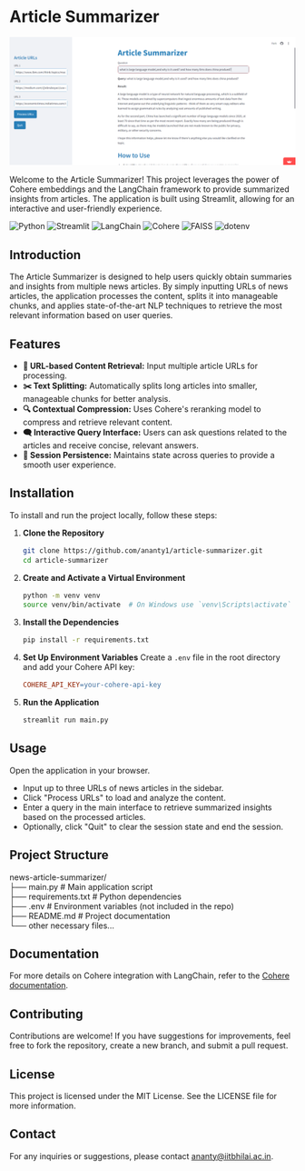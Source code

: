 # Article Summarizer
![Alt text](https://raw.githubusercontent.com/ananty1/Article-Summarizer-LangChain-/main/Article-Summarizer-LLM.png)

Welcome to the Article Summarizer! This project leverages the power of Cohere embeddings and the LangChain framework to provide summarized insights from articles. The application is built using Streamlit, allowing for an interactive and user-friendly experience.

<div>
  <img src="https://img.shields.io/badge/Python-3776AB?style=for-the-badge&logo=python&logoColor=white" alt="Python" />
  <img src="https://img.shields.io/badge/Streamlit-FF4B4B?style=for-the-badge&logo=streamlit&logoColor=white" alt="Streamlit" />
  <img src="https://img.shields.io/badge/LangChain-0091D5?style=for-the-badge&logo=python&logoColor=white" alt="LangChain" />
  <img src="https://img.shields.io/badge/Cohere-6B8E23?style=for-the-badge&logo=python&logoColor=white" alt="Cohere" />
  <img src="https://img.shields.io/badge/FAISS-0033A0?style=for-the-badge&logo=python&logoColor=white" alt="FAISS" />
  <img src="https://img.shields.io/badge/dotenv-11A1F7?style=for-the-badge&logo=python&logoColor=white" alt="dotenv" />
</div>

## Introduction

The Article Summarizer is designed to help users quickly obtain summaries and insights from multiple news articles. By simply inputting URLs of news articles, the application processes the content, splits it into manageable chunks, and applies state-of-the-art NLP techniques to retrieve the most relevant information based on user queries.

## Features

- **🔗 URL-based Content Retrieval:** Input multiple article URLs for processing.
- **✂️ Text Splitting:** Automatically splits long articles into smaller, manageable chunks for better analysis.
- **🔍 Contextual Compression:** Uses Cohere's reranking model to compress and retrieve relevant content.
- **🗨️ Interactive Query Interface:** Users can ask questions related to the articles and receive concise, relevant answers.
- **💾 Session Persistence:** Maintains state across queries to provide a smooth user experience.


## Installation

To install and run the project locally, follow these steps:

1. **Clone the Repository**
   ```bash
   git clone https://github.com/ananty1/article-summarizer.git
   cd article-summarizer
   ```

2. **Create and Activate a Virtual Environment**
   ```bash
   python -m venv venv
   source venv/bin/activate  # On Windows use `venv\Scripts\activate`
   ```

3. **Install the Dependencies**
   ```bash
   pip install -r requirements.txt
   ```

4. **Set Up Environment Variables**
   Create a `.env` file in the root directory and add your Cohere API key:
   ```makefile
   COHERE_API_KEY=your-cohere-api-key
   ```

5. **Run the Application**
   ```bash
   streamlit run main.py
   ```

## Usage

Open the application in your browser.

- Input up to three URLs of news articles in the sidebar.
- Click "Process URLs" to load and analyze the content.
- Enter a query in the main interface to retrieve summarized insights based on the processed articles.
- Optionally, click "Quit" to clear the session state and end the session.


## Project Structure
news-article-summarizer/
    \
      ├── main.py                    # Main application script \
      ├── requirements.txt           # Python dependencies \
      ├── .env                       # Environment variables (not included in the repo)\
      ├── README.md                  # Project documentation\
      └── other necessary files...

## Documentation

For more details on Cohere integration with LangChain, refer to the [Cohere documentation](https://python.langchain.com/v0.2/docs/integrations/retrievers/cohere/).

## Contributing
Contributions are welcome! If you have suggestions for improvements, feel free to fork the repository, create a new branch, and submit a pull request.

## License
This project is licensed under the MIT License. See the LICENSE file for more information.

## Contact
For any inquiries or suggestions, please contact ananty@iitbhilai.ac.in.
